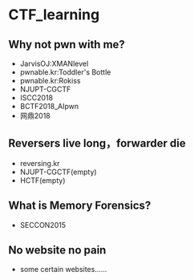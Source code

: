 # CTF_learning
## Why not pwn with me?
- JarvisOJ:XMANlevel
- pwnable.kr:Toddler's Bottle
- pwnable.kr:Rokiss
- NJUPT-CGCTF
- ISCC2018
- BCTF2018_AIpwn
- 网鼎2018
## Reversers live long，forwarder die
- reversing.kr
- NJUPT-CGCTF(empty)
- HCTF(empty)
## What is Memory Forensics?
- SECCON2015
## No website no pain
- some certain websites……
